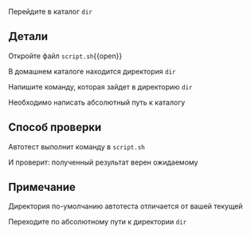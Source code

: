 Перейдите в каталог `dir`

## Детали

Откройте файл `script.sh`{{open}}

В домашнем каталоге находится директория `dir`

Напишите команду, которая зайдет в директорию `dir`

Необходимо написать абсолютный путь к каталогу

## Способ проверки

Автотест выполнит команду в `script.sh`

И проверит: полученный результат верен ожидаемому

## Примечание

Директория по-умолчанию автотеста отличается от вашей текущей

Переходите по абсолютному пути к директории `dir`